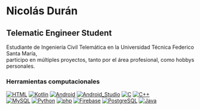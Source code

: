 # Nicolás Durán
## Telematic Engineer Student

Estudiante de Ingeniería Civil Telemática en la Universidad Técnica Federico Santa María,<br>
participo en múltiples proyectos, tanto por el área profesional, como hobbys personales.

### Herramientas computacionales
[![HTML](https://img.shields.io/badge/HTML-F17507?style=for-the-badge&logo=HTML5&logoColor=white&labelColor=000000)]()
[![Kotlin](https://img.shields.io/badge/Kotlin-9700FF?style=for-the-badge&logo=kotlin&logoColor=white&labelColor=000000)]()
[![Android](https://img.shields.io/badge/Android-3DDC84?style=for-the-badge&logo=android&logoColor=white&labelColor=000000)]()
[![Android_Studio](https://img.shields.io/badge/Android_Studio-00B6CB?style=for-the-badge&logo=android-studio&logoColor=white&labelColor=000000)]()
[![C](https://img.shields.io/badge/C-000094?style=for-the-badge&logo=C&logoColor=white&labelColor=000000)]()
[![C++](https://img.shields.io/badge/C++-FFEF27?style=for-the-badge&logo=Cplusplus&logoColor=white&labelColor=000000)]()
<br>
[![MySQL](https://img.shields.io/badge/MySQL-0036B1?style=for-the-badge&logo=mysql&logoColor=white&labelColor=000000)]()
[![Python](https://img.shields.io/badge/Python-00B156?style=for-the-badge&logo=python&logoColor=white&labelColor=000000)]()
[![php](https://img.shields.io/badge/php-A172FF?style=for-the-badge&logo=php&logoColor=white&labelColor=000000)]()
[![Firebase](https://img.shields.io/badge/Firebase-FFB600?style=for-the-badge&logo=firebase&logoColor=white&labelColor=000000)]()
[![PostgreSQL](https://img.shields.io/badge/PostgreSQL-7272FF?style=for-the-badge&logo=PostgreSQL&logoColor=white&labelColor=000000)]()
[![Java](https://img.shields.io/badge/Java-F32500?style=for-the-badge&logo=java&logoColor=white&labelColor=000000)]()

<!--
**NicoDuranC/NicoDuranC** is a ✨ _special_ ✨ repository because its `README.md` (this file) appears on your GitHub profile.

Here are some ideas to get you started:

- 🔭 I’m currently working on ...
- 🌱 I’m currently learning ...
- 👯 I’m looking to collaborate on ...
- 🤔 I’m looking for help with ...
- 💬 Ask me about ...
- 📫 How to reach me: ...
- 😄 Pronouns: ...
- ⚡ Fun fact: ...
-->
